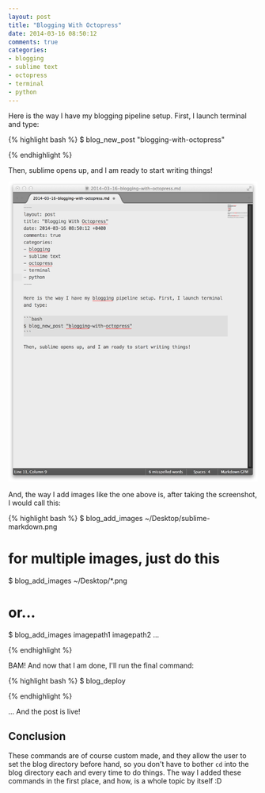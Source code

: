 ```yaml
---
layout: post
title: "Blogging With Octopress"
date: 2014-03-16 08:50:12
comments: true
categories: 
- blogging
- sublime text
- octopress
- terminal
- python
---
```


Here is the way I have my blogging pipeline setup. First, I launch terminal and type:

{% highlight bash %}
$ blog_new_post "blogging-with-octopress"

{% endhighlight %}

Then, sublime opens up, and I am ready to start writing things!

![image](/images/sublime-markdown.png)

And, the way I add images like the one above is, after taking the screenshot, I would call this:

{% highlight bash %}
$ blog_add_images ~/Desktop/sublime-markdown.png 
# for multiple images, just do this
$ blog_add_images ~/Desktop/*.png
# or...
$ blog_add_images imagepath1 imagepath2 ...

{% endhighlight %}

BAM! And now that I am done, I'll run the final command:

{% highlight bash %}
$ blog_deploy

{% endhighlight %}

... And the post is live!

## Conclusion

These commands are of course custom made, and they allow the user to set the blog directory before hand, so you don't have to bother `cd` into the blog directory each and every time to do things. The way I added these commands in the first place, and how, is a whole topic by itself :D
